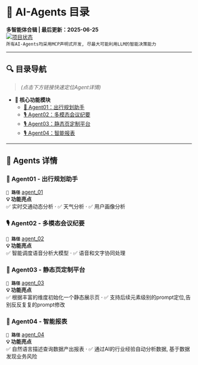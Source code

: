 # 🤖 AI-Agents 目录  
**多智能体合辑 | 最后更新：2025-06-25**  
[![项目状态](https://img.shields.io/badge/状态-活跃开发中-success)](https://github.com/felismargarita/ai-agents)  
`所有AI-Agents均采用MCP声明式开发, 尽最大可能利用LLM的智能决策能力`

---

## 🔍 目录导航  
> *(点击下方链接快速定位Agent详情)*  
- **📁 核心功能模块**  
  - [🚗 Agent01：出行规划助手](#-agent01-出行规划助手)  
  - [🎙️ Agent02：多模态会议纪要](#-agent02-多模态会议纪要)  
  - [🎙️ Agent03：静态页定制平台](#-agent03-静态页定制平台)
  - [🎙️ Agent04：智能报表](#-agent04-智能报表)  

---

## 🧩 Agents 详情

### 🚗 Agent01 - 出行规划助手  
**`📍 路径`** [agent_01](./agent_01)  
**💡 功能亮点**  
✅ 实时交通动态分析 · ✅ 天气分析 · ✅ 用户画像分析

### 🎙️ Agent02 - 多模态会议纪要  
**`📍 路径`** [agent_02](./agent_02)  
**💡 功能亮点**  
✅ 智能调度语音分析大模型 · ✅ 语音和文字协同处理

### 🚀  Agent03 - 静态页定制平台  
**`📍 路径`** [agent_03](./agent_03)  
**💡 功能亮点**  
✅ 根据丰富的维度初始化一个静态展示页 · ✅ 支持后续元素级别的prompt定位,告别反反复复的prompt修改

### 🚀  Agent04 - 智能报表  
**`📍 路径`** [agent_04](./agent_04)  
**💡 功能亮点**  
✅ 自然语言描述查询数据产出报表 · ✅ 通过AI的行业经验自动分析数据, 基于数据发现业务风险